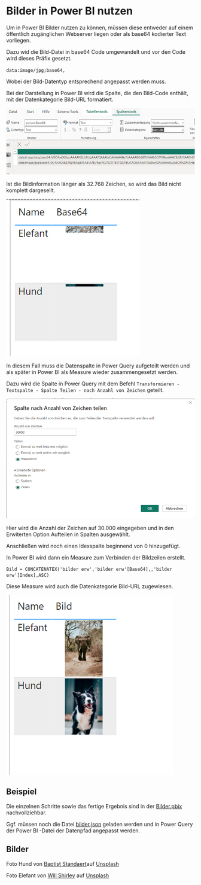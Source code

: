 # Bilder in Power BI nutzen

Um in Power BI Bilder nutzen zu können, müssen diese entweder auf einem öffentlich zugänglichen Webserver liegen oder als base64 kodierter Text vorliegen.

Dazu wid die Bild-Datei in base64 Code umgewandelt und vor den Code wird dieses Präfix gesetzt. 

`data:image/jpg;base64,`

Wobei der Bild-Datentyp entsprechend angepasst werden muss.

Bei der Darstellung in Power BI wird die Spalte, die den Bild-Code enthält, mit der Datenkategorie Bild-URL formatiert.

![Screenshot Bild-URL](/sources/powerbi_bild_url.png)

Ist die Bildinformation länger als 32.768 Zeichen, so wird das Bild nicht komplett dargesellt.

![Screenshot Bild mit Fehler](/sources/powerbi_bild_fehler.png)

In diesem Fall muss die Datenspalte in Power Query aufgeteilt werden und als später in Power BI als Measure wieder zusammengesetzt werden.

Dazu wird die Spalte in Power Query mit dem Befehl `Transformieren - Textspalte - Spalte Teilen - nach Anzahl von Zeichen` geteilt.

![Screenshot Spalte teilenL](/sources/powerbi_spalten_teilen.png)

Hier wird die Anzahl der Zeichen auf 30.000 eingegeben und in den Erwiterten Option Aufteilen in Spalten ausgewählt.

Anschließen wird noch einen Idexspalte beginnend von 0 hinzugefügt.

In Power BI wird dann ein Measure zum Verbinden der Bildzeilen erstellt.

```
Bild = CONCATENATEX('bilder erw','bilder erw'[Base64],,'bilder erw'[Index],ASC)
```

Diese Measure wird auch die Datenkategorie Bild-URL zugewiesen.

![Screenshot Bild ohne Fehler](/sources/powerbi_bild.png)



## Beispiel

Die einzelnen Schritte sowie das fertige Ergebnis sind in der [Bilder.pbix](/samples/Bilder.pbix) nachvollziehbar.

Ggf. müssen noch die Datei [bilder.json](/samples/Bilder/bilder.json) geladen werden und in Power Query der Power BI -Datei der Datenpfad angepasst werden.

## Bilder


Foto Hund von [Baptist Standaert](https://unsplash.com/de/@baptiststandaert?utm_content=creditCopyText&utm_medium=referral&utm_source=unsplash)auf [Unsplash](https://unsplash.com/de/fotos/langhaariger-schwarz-weisser-hund-tagsuber-mx0DEnfYxic?utm_content=creditCopyText&utm_medium=referral&utm_source=unsplash)

Foto Elefant von [Will Shirley](https://unsplash.com/de/@willshirley?utm_content=creditCopyText&utm_medium=referral&utm_source=unsplash) auf [Unsplash](https://unsplash.com/de/fotos/schwarzer-elefant-lauft-auf-braunem-sand-xRKcHoCOA4Y?utm_content=creditCopyText&utm_medium=referral&utm_source=unsplash)
